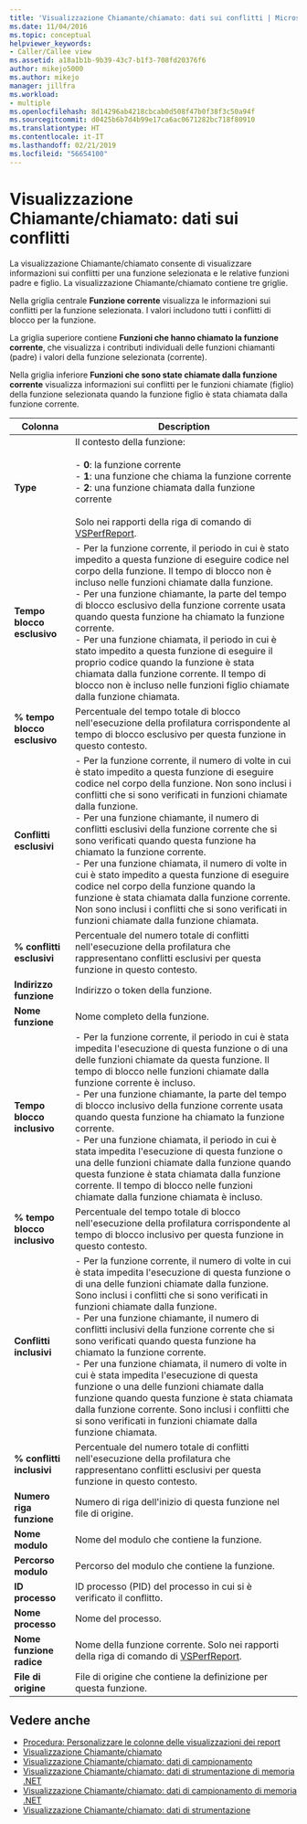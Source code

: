 ```yaml
---
title: 'Visualizzazione Chiamante/chiamato: dati sui conflitti | Microsoft Docs'
ms.date: 11/04/2016
ms.topic: conceptual
helpviewer_keywords:
- Caller/Callee view
ms.assetid: a18a1b1b-9b39-43c7-b1f3-708fd20376f6
author: mikejo5000
ms.author: mikejo
manager: jillfra
ms.workload:
- multiple
ms.openlocfilehash: 8d14296ab4218cbcab0d508f47b0f38f3c50a94f
ms.sourcegitcommit: d0425b6b7d4b99e17ca6ac0671282bc718f80910
ms.translationtype: HT
ms.contentlocale: it-IT
ms.lasthandoff: 02/21/2019
ms.locfileid: "56654100"
---
```

# <a name="callercallee-view----contention-data"></a>Visualizzazione Chiamante/chiamato: dati sui conflitti
La visualizzazione Chiamante/chiamato consente di visualizzare informazioni sui conflitti per una funzione selezionata e le relative funzioni padre e figlio. La visualizzazione Chiamante/chiamato contiene tre griglie.

 Nella griglia centrale **Funzione corrente** visualizza le informazioni sui conflitti per la funzione selezionata. I valori includono tutti i conflitti di blocco per la funzione.

 La griglia superiore contiene **Funzioni che hanno chiamato la funzione corrente**, che visualizza i contributi individuali delle funzioni chiamanti (padre) i valori della funzione selezionata (corrente).

 Nella griglia inferiore **Funzioni che sono state chiamate dalla funzione corrente** visualizza informazioni sui conflitti per le funzioni chiamate (figlio) della funzione selezionata quando la funzione figlio è stata chiamata dalla funzione corrente.

|Colonna|Description|
|------------|-----------------|
|**Type**|Il contesto della funzione:<br /><br /> -   **0**: la funzione corrente<br />-   **1**: una funzione che chiama la funzione corrente<br />-   **2**: una funzione chiamata dalla funzione corrente<br /><br /> Solo nei rapporti della riga di comando di [VSPerfReport](../profiling/vsperfreport.md).|
|**Tempo blocco esclusivo**|- Per la funzione corrente, il periodo in cui è stato impedito a questa funzione di eseguire codice nel corpo della funzione. Il tempo di blocco non è incluso nelle funzioni chiamate dalla funzione.<br />- Per una funzione chiamante, la parte del tempo di blocco esclusivo della funzione corrente usata quando questa funzione ha chiamato la funzione corrente.<br />- Per una funzione chiamata, il periodo in cui è stato impedito a questa funzione di eseguire il proprio codice quando la funzione è stata chiamata dalla funzione corrente. Il tempo di blocco non è incluso nelle funzioni figlio chiamate dalla funzione chiamata.|
|**% tempo blocco esclusivo**|Percentuale del tempo totale di blocco nell'esecuzione della profilatura corrispondente al tempo di blocco esclusivo per questa funzione in questo contesto.|
|**Conflitti esclusivi**|- Per la funzione corrente, il numero di volte in cui è stato impedito a questa funzione di eseguire codice nel corpo della funzione. Non sono inclusi i conflitti che si sono verificati in funzioni chiamate dalla funzione.<br />- Per una funzione chiamante, il numero di conflitti esclusivi della funzione corrente che si sono verificati quando questa funzione ha chiamato la funzione corrente.<br />- Per una funzione chiamata, il numero di volte in cui è stato impedito a questa funzione di eseguire codice nel corpo della funzione quando la funzione è stata chiamata dalla funzione corrente. Non sono inclusi i conflitti che si sono verificati in funzioni chiamate dalla funzione chiamata.|
|**% conflitti esclusivi**|Percentuale del numero totale di conflitti nell'esecuzione della profilatura che rappresentano conflitti esclusivi per questa funzione in questo contesto.|
|**Indirizzo funzione**|Indirizzo o token della funzione.|
|**Nome funzione**|Nome completo della funzione.|
|**Tempo blocco inclusivo**|- Per la funzione corrente, il periodo in cui è stata impedita l'esecuzione di questa funzione o di una delle funzioni chiamate da questa funzione. Il tempo di blocco nelle funzioni chiamate dalla funzione corrente è incluso.<br />- Per una funzione chiamante, la parte del tempo di blocco inclusivo della funzione corrente usata quando questa funzione ha chiamato la funzione corrente.<br />- Per una funzione chiamata, il periodo in cui è stata impedita l'esecuzione di questa funzione o una delle funzioni chiamate dalla funzione quando questa funzione è stata chiamata dalla funzione corrente. Il tempo di blocco nelle funzioni chiamate dalla funzione chiamata è incluso.|
|**% tempo blocco inclusivo**|Percentuale del tempo totale di blocco nell'esecuzione della profilatura corrispondente al tempo di blocco inclusivo per questa funzione in questo contesto.|
|**Conflitti inclusivi**|- Per la funzione corrente, il numero di volte in cui è stata impedita l'esecuzione di questa funzione o di una delle funzioni chiamate dalla funzione. Sono inclusi i conflitti che si sono verificati in funzioni chiamate dalla funzione.<br />- Per una funzione chiamante, il numero di conflitti inclusivi della funzione corrente che si sono verificati quando questa funzione ha chiamato la funzione corrente.<br />- Per una funzione chiamata, il numero di volte in cui è stata impedita l'esecuzione di questa funzione o una delle funzioni chiamate dalla funzione quando questa funzione è stata chiamata dalla funzione corrente. Sono inclusi i conflitti che si sono verificati in funzioni chiamate dalla funzione chiamata.|
|**% conflitti inclusivi**|Percentuale del numero totale di conflitti nell'esecuzione della profilatura che rappresentano conflitti esclusivi per questa funzione in questo contesto.|
|**Numero riga funzione**|Numero di riga dell'inizio di questa funzione nel file di origine.|
|**Nome modulo**|Nome del modulo che contiene la funzione.|
|**Percorso modulo**|Percorso del modulo che contiene la funzione.|
|**ID processo**|ID processo (PID) del processo in cui si è verificato il conflitto.|
|**Nome processo**|Nome del processo.|
|**Nome funzione radice**|Nome della funzione corrente. Solo nei rapporti della riga di comando di [VSPerfReport](../profiling/vsperfreport.md).|
|**File di origine**|File di origine che contiene la definizione per questa funzione.|

## <a name="see-also"></a>Vedere anche
- [Procedura: Personalizzare le colonne delle visualizzazioni dei report](../profiling/how-to-customize-report-view-columns.md)
- [Visualizzazione Chiamante/chiamato](../profiling/caller-callee-view.md)
- [Visualizzazione Chiamante/chiamato: dati di campionamento](../profiling/caller-callee-view-sampling-data.md)
- [Visualizzazione Chiamante/chiamato: dati di strumentazione di memoria .NET](../profiling/caller-callee-view-net-memory-instrumentation-data.md)
- [Visualizzazione Chiamante/chiamato: dati di campionamento di memoria .NET](../profiling/caller-callee-view-dotnet-memory-sampling-data.md)
- [Visualizzazione Chiamante/chiamato: dati di strumentazione](../profiling/caller-callee-view-instrumentation-data.md)